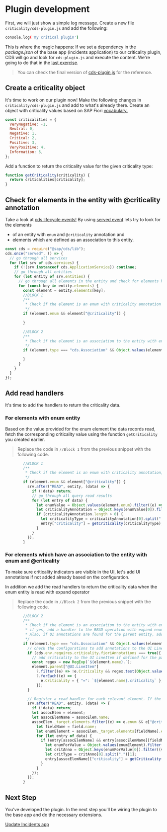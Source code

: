 # Plugin development

First, we will just show a simple log message. Create a new file `criticality/cds-plugin.js` and add the following:

```sh
console.log('my critical plugin')
```

This is where the magic happens: If we set a dependency in the _package.json_ of the base app (incidents application) to our criticality plugin, CDS will go and look for `cds-plugin.js` and execute the content. We're going to do that in the [last exercise](./4_extend_incidents_app.md).

>You can check the final version of [cds-plugin.js](./../cds-plugin.js) for the reference.

## Create a criticality object

It's time to work on our plugin now! Make the following changes in `criticality/cds-plugin.js` and add to what's already there.
Create an object with criticality values based on SAP Fiori [vocabulary.](https://sap.github.io/odata-vocabularies/vocabularies/UI.html#CriticalityType)

```js
const criticalities = {
  VeryNegative: -1,
  Neutral: 0,
  Negative: 1,
  Critical: 2,
  Positive: 3,
  VeryPositive: 4,
  Information: 5,
};
```

Add a function to return the criticality value for the given criticality type:

```js
function getCriticality(criticality) {
  return criticalities[criticality];
}
```

## Check for elements in the entity with @criticality annotation

Take a look at [cds lifecycle events!](https://cap.cloud.sap/docs/node.js/cds-server#lifecycle-events) By using [served event](https://cap.cloud.sap/docs/node.js/cds-server#served) lets try to look for the elements

- of an entity with `enum` and `@criticality` annotation and
- elements which are defined as an association to this entity.

```js
const cds = require("@sap/cds/lib");
cds.once("served", () => {
  // go through all services
  for (let srv of cds.services) {
    if (!(srv instanceof cds.ApplicationService)) continue;
    // go through all entities
    for (let entity of srv.entities) {
      // go through all elements in the entity and check for elements having association to the entity with enum and @criticality
      for (const key in entity.elements) {
        const element = entity.elements[key];
        //BLOCK 1 
        /**
         * Check if the element is an enum with criticality annotation
         */
        if (element.enum && element["@criticality"]) {
            
        }

        //BLOCK 2
        /**
         * Check if the element is an association to the entity with enum and @criticality annotation
         */
        if (element.type === "cds.Association" && Object.values(element._target.elements).some((e) => e.enum && e["@criticality"])) {

        }
      }
    }
  }
});
```

## Add read handlers

It's time to add the handlers to return the criticality data.

### For elements with enum entity

Based on the value provided for the enum element the data records read, fetch the corresponding criticality value using the function `getCriticality` you created earlier.

> Replace the code in `//Block 1` from the previous snippet with the following code.

```js
        //BLOCK 1 
        /**
         * Check if the element is an enum with criticality annotation, if yes, add a handler to the READ operation to add the criticality value of the entries
         */
        if (element.enum && element["@criticality"]) {
          srv.after("READ", entity, (data) => {
            if (!data) return;
            // go through all query read results
            for (let entry of data) {
              let enumValue = Object.values(element.enum).filter((e) => e.val === entry[element.name]);
              let criticalityAnnotation = Object.keys(enumValue[0]).filter((v) => /^@criticality./.test(v));
              if (criticalityAnnotation.length > 0) {
                let criticalityType = criticalityAnnotation[0].split(".")[1];
                entry["criticality"] = getCriticality(criticalityType);
              }
            }
          });
        }
```

### For elements which have an association to the entity with enum and @criticality

To make sure criticality indicators are visible in the UI, let's add UI annotations if not added already based on the configuration.

In addition we add the read handlers to return the criticality data when the enum entity is read with expand operator

> Replace the code in `//Block 2` from the previous snippet with the following code.

```js
        //BLOCK 2
        /**
         * Check if the element is an association to the entity with enum and @criticality annotation
         * if yes, add a handler to the READ operation with expand enum entity to return criticality information.
         * Also, if UI annotations are found for the parent entity, add the criticality to the UI LineItem
         */
        if (element.type === "cds.Association" && Object.values(element._target.elements).some((e) => e.enum && e["@criticality"])) {
          // check the configurations to add annotations to the UI LineItem
          if (cds.env.requires.criticality.fioriAnnotations === true){
            // add criticality to the UI LineItem if defined for the parent entity
            const regex = new RegExp(`${element.name}.`);
            element.parent["@UI.LineItem"]
              ?.filter((e) => !e.Criticality && regex.test(Object.values(e.Value)[0]))
              ?.forEach((e) => {
                e.Criticality = { "=": `${element.name}.criticality` };
              });
          }

          // Register a read handler for each relevant element. If the operation extends the enum entity, return the criticality value.
          srv.after("READ", entity, (data) => {
            if (!data) return;
            let assocElem = element;
            let assocElemName = assocElem.name;
            assocElem._target.elements.filter((e) => e.enum && e["@criticality"]).map((field) => {
              let fieldName = field.name;
              let enumElement = assocElem._target.elements[fieldName].enum;
              for (let entry of data) {
                if (entry[assocElemName] && entry[assocElemName][fieldName]) {
                  let enumForValue = Object.values(enumElement).filter((e) =>e.val === entry[assocElemName][fieldName]);
                  let critAnno = Object.keys(enumForValue[0]).filter((v) => /^@criticality./.test(v));
                  let critType = critAnno[0].split(".")[1];
                  entry[assocElemName]["criticality"] = getCriticality(critType);
                }
              }
            });
          });
        }

```

## Next Step

You've developed the plugin. In the next step you'll be wiring the plugin to the base app and do the necessary extensions.

[Update Incidents app](./4_extend_incidents_app.md)
